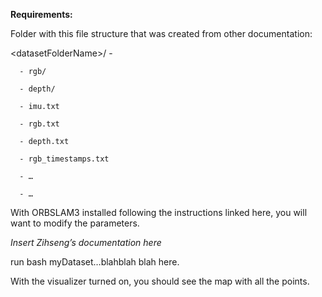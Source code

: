 <!-- Output copied to clipboard! -->

<!-----

Yay, no errors, warnings, or alerts!

Conversion time: 0.241 seconds.


Using this Markdown file:

1. Paste this output into your source file.
2. See the notes and action items below regarding this conversion run.
3. Check the rendered output (headings, lists, code blocks, tables) for proper
   formatting and use a linkchecker before you publish this page.

Conversion notes:

* Docs to Markdown version 1.0β34
* Fri Mar 17 2023 12:10:28 GMT-0700 (PDT)
* Source doc: Using ORBSLAM3 On Tum Dataset
----->


**Requirements:**

Folder with this file structure that was created from other documentation:

&lt;datasetFolderName>/ -

      - rgb/

      - depth/

      - imu.txt

      - rgb.txt

      - depth.txt

      - rgb_timestamps.txt

      - …

      - …

With ORBSLAM3 installed following the instructions linked here, you will want to modify the parameters.

*Insert Zihseng’s documentation here*

run bash myDataset…blahblah blah here.

With the visualizer turned on, you should see the map with all the points. 
